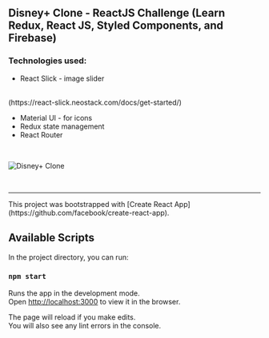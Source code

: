 ## Disney+ Clone - ReactJS Challenge (Learn Redux, React JS, Styled Components, and Firebase)


### Technologies used:

- React Slick - image slider
<br/>
(https://react-slick.neostack.com/docs/get-started/)

- Material UI - for icons
- Redux state management
- React Router

<br/>

![Disney+ Clone](./public/assets/images/disney.gif)

<br/>
<hr/>
  This project was bootstrapped with [Create React App](https://github.com/facebook/create-react-app).

## Available Scripts

In the project directory, you can run:

### `npm start`

Runs the app in the development mode.\
Open [http://localhost:3000](http://localhost:3000) to view it in the browser.

The page will reload if you make edits.\
You will also see any lint errors in the console.

